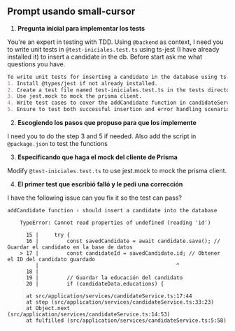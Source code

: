 ## Prompt usando small-cursor

1. **Pregunta inicial para implementar los tests**

You're an expert in testing with TDD. Using `@backend` as context, I need you to write unit tests in `@test-iniciales.test.ts` using ts-jest (I have already installed it) to insert a candidate in the db. Before start ask me what questions you have. 

```markdown
To write unit tests for inserting a candidate in the database using ts-jest, you can follow these steps:
1. Install @types/jest if not already installed.
2. Create a test file named test-iniciales.test.ts in the tests directory.
3. Use jest.mock to mock the prisma client.
4. Write test cases to cover the addCandidate function in candidateService.ts.
5. Ensure to test both successful insertion and error handling scenarios.
```


2. **Escogiendo los pasos que propuso para que los implemente**

I need you to do the step 3 and 5 if needed. Also add the script in `@package.json` to test the functions

3. **Especificando que haga el mock del cliente de Prisma**

Modify `@test-iniciales.test.ts` to use jest.mock to mock the prisma client.

4. **El primer test que escribió falló y le pedi una corrección**

I have the following issue 
can you fix it so the test can pass?

```
addCandidate function › should insert a candidate into the database

    TypeError: Cannot read properties of undefined (reading 'id')

      15 |     try {
      16 |         const savedCandidate = await candidate.save(); // Guardar el candidato en la base de datos
    > 17 |         const candidateId = savedCandidate.id; // Obtener el ID del candidato guardado
         |                                            ^
      18 |
      19 |         // Guardar la educación del candidato
      20 |         if (candidateData.educations) {

      at src/application/services/candidateService.ts:17:44
      at step (src/application/services/candidateService.ts:33:23)
      at Object.next (src/application/services/candidateService.ts:14:53)
      at fulfilled (src/application/services/candidateService.ts:5:58)
```




